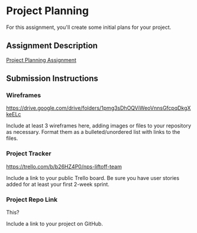 # Project Planning
For this assignment, you'll create some initial plans for your project.

## Assignment Description
[Project Planning Assignment](https://education.launchcode.org/liftoff/modules/assignments/project-planning)

## Submission Instructions

### Wireframes
https://drive.google.com/drive/folders/1pmg3sDhOQViWeoVnnsGfcpqDkgXkeELc

Include at least 3 wireframes here, adding images or files to your repository as necessary. Format them as a bulleted/unordered list with links to the files.

### Project Tracker
https://trello.com/b/b26HZ4P0/nps-liftoff-team

Include a link to your public Trello board. Be sure you have user stories added for at least your first 2-week sprint.

### Project Repo Link

This?

Include a link to your project on GitHub.
